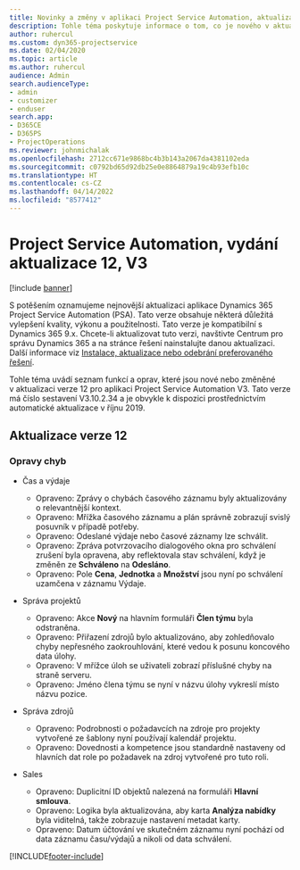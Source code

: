 ```yaml
---
title: Novinky a změny v aplikaci Project Service Automation, aktualizace verze 12, V3
description: Tohle téma poskytuje informace o tom, co je nového v aktualizaci verze 12 pro aplikaci Project Service Automation V3.
author: ruhercul
ms.custom: dyn365-projectservice
ms.date: 02/04/2020
ms.topic: article
ms.author: ruhercul
audience: Admin
search.audienceType:
- admin
- customizer
- enduser
search.app:
- D365CE
- D365PS
- ProjectOperations
ms.reviewer: johnmichalak
ms.openlocfilehash: 2712cc671e9868bc4b3b143a2067da4381102eda
ms.sourcegitcommit: c0792bd65d92db25e0e8864879a19c4b93efb10c
ms.translationtype: HT
ms.contentlocale: cs-CZ
ms.lasthandoff: 04/14/2022
ms.locfileid: "8577412"
---
```

# <a name="project-service-automation-update-release-12-v3"></a>Project Service Automation, vydání aktualizace 12, V3

[!include [banner](../includes/psa-now-project-operations.md)]

S potěšením oznamujeme nejnovější aktualizaci aplikace Dynamics 365 Project Service Automation (PSA). Tato verze obsahuje některá důležitá vylepšení kvality, výkonu a použitelnosti. Tato verze je kompatibilní s Dynamics 365 9.x. Chcete-li aktualizovat tuto verzi, navštivte Centrum pro správu Dynamics 365 a na stránce řešení nainstalujte danou aktualizaci. Další informace viz [Instalace, aktualizace nebo odebrání preferovaného řešení](/power-platform/admin/install-remove-preferred-solution).

Tohle téma uvádí seznam funkcí a oprav, které jsou nové nebo změněné v aktualizaci verze 12 pro aplikaci Project Service Automation V3. Tato verze má číslo sestavení V3.10.2.34 a je obvykle k dispozici prostřednictvím automatické aktualizace v říjnu 2019.

## <a name="update-release-12"></a>Aktualizace verze 12

### <a name="bug-fixes"></a>Opravy chyb

- Čas a výdaje

    - Opraveno: Zprávy o chybách časového záznamu byly aktualizovány o relevantnější kontext.
    - Opraveno: Mřížka časového záznamu a plán správně zobrazují svislý posuvník v případě potřeby.
    - Opraveno: Odeslané výdaje nebo časové záznamy lze schválit.
    - Opraveno: Zpráva potvrzovacího dialogového okna pro schválení zrušení byla opravena, aby reflektovala stav schválení, když je změněn ze **Schváleno** na **Odesláno**.
    - Opraveno: Pole **Cena**, **Jednotka** a **Množství** jsou nyní po schválení uzamčena v záznamu Výdaje.

- Správa projektů

    - Opraveno: Akce **Nový** na hlavním formuláři **Člen týmu** byla odstraněna.
    - Opraveno: Přiřazení zdrojů bylo aktualizováno, aby zohledňovalo chyby nepřesného zaokrouhlování, které vedou k posunu koncového data úlohy.
    - Opraveno: V mřížce úloh se uživateli zobrazí příslušné chyby na straně serveru.
    - Opraveno: Jméno člena týmu se nyní v názvu úlohy vykreslí místo názvu pozice.

- Správa zdrojů

    - Opraveno: Podrobnosti o požadavcích na zdroje pro projekty vytvořené ze šablony nyní používají kalendář projektu.
    - Opraveno: Dovednosti a kompetence jsou standardně nastaveny od hlavních dat role po požadavek na zdroj vytvořené pro tuto roli.

- Sales

    - Opraveno: Duplicitní ID objektů nalezená na formuláři **Hlavní smlouva**.
    - Opraveno: Logika byla aktualizována, aby karta **Analýza nabídky** byla viditelná, takže zobrazuje nastavení metadat karty.
    - Opraveno: Datum účtování ve skutečném záznamu nyní pochází od data záznamu času/výdajů a nikoli od data schválení.


[!INCLUDE[footer-include](../includes/footer-banner.md)]
